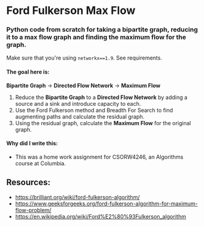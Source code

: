 # Ford Fulkerson Max Flow

### Python code from scratch for taking a bipartite graph, reducing it to a max flow graph and finding the maximum flow for the graph.

Make sure that you're using `networkx==1.9`. See requirements.

#### The goal here is:
**Bipartite Graph** -> **Directed Flow Network** -> **Maximum Flow**
1. Reduce the **Bipartite Graph** to a **Directed Flow Network** by adding a source and a sink and introduce capacity to each. 
2. Use the Ford Fulkerson method and Breadth For Search to find augmenting paths and calculate the residual graph.
3. Using the residual graph, calculate the **Maximum Flow** for the original graph.

#### Why did I write this:
* This was a home work assignment for CSORW4246, an Algorithms course at Columbia.

## Resources:
- https://brilliant.org/wiki/ford-fulkerson-algorithm/
- https://www.geeksforgeeks.org/ford-fulkerson-algorithm-for-maximum-flow-problem/
- https://en.wikipedia.org/wiki/Ford%E2%80%93Fulkerson_algorithm
